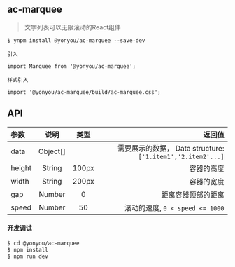 ## ac-marquee

>  文字列表可以无限滚动的React组件

```
$ ynpm install @yonyou/ac-marquee --save-dev

引入

import Marquee from '@yonyou/ac-marquee';

样式引入

import '@yonyou/ac-marquee/build/ac-marquee.css';
```
 
 

## API

|参数|说明|类型|返回值|
|:--|:---:|:--:|---:|
| data | Object[] |  | 需要展示的数据， Data structure: `['1.item1','2.item2'...]` |
| height | String | 100px | 容器的高度 |
| width | String | 200px | 容器的宽度 |
| gap | Number | 0 | 距离容器顶部的距离 |
| speed | Number | 50 | 滚动的速度, `0 < speed <= 1000` |

       

#### 开发调试

```sh
$ cd @yonyou/ac-marquee
$ npm install
$ npm run dev
```

